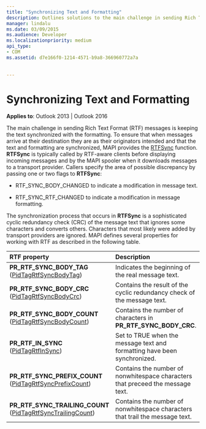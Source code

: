 ```yaml
---
title: "Synchronizing Text and Formatting"
description: Outlines solutions to the main challenge in sending Rich Text Format (RTF) messages, keeping the text synchronized with the formatting.
manager: lindalu
ms.date: 03/09/2015
ms.audience: Developer
ms.localizationpriority: medium
api_type:
- COM
ms.assetid: d7e166f0-1214-4571-b9a8-366960772a7a
 
 
---
```


# Synchronizing Text and Formatting

  
  
**Applies to**: Outlook 2013 | Outlook 2016 
  
The main challenge in sending Rich Text Format (RTF) messages is keeping the text synchronized with the formatting. To ensure that when messages arrive at their destination they are as their originators intended and that the text and formatting are synchronized, MAPI provides the [RTFSync](rtfsync.md) function. **RTFSync** is typically called by RTF-aware clients before displaying incoming messages and by the MAPI spooler when it downloads messages to a transport provider. Callers specify the area of possible discrepancy by passing one or two flags to **RTFSync**:
  
- RTF_SYNC_BODY_CHANGED to indicate a modification in message text.
    
- RTF_SYNC_RTF_CHANGED to indicate a modification in message formatting.
    
The synchronization process that occurs in **RTFSync** is a sophisticated cyclic redundancy check (CRC) of the message text that ignores some characters and converts others. Characters that most likely were added by transport providers are ignored. MAPI defines several properties for working with RTF as described in the following table. 
  
|**RTF property**|**Description**|
|:-----|:-----|
|**PR_RTF_SYNC_BODY_TAG** ([PidTagRtfSyncBodyTag](pidtagrtfsyncbodytag-canonical-property.md))  <br/> |Indicates the beginning of the real message text. |
|**PR_RTF_SYNC_BODY_CRC** ([PidTagRtfSyncBodyCrc](pidtagrtfsyncbodycrc-canonical-property.md))  <br/> |Contains the result of the cyclic redundancy check of the message text. |
|**PR_RTF_SYNC_BODY_COUNT** ([PidTagRtfSyncBodyCount](pidtagrtfsyncbodycount-canonical-property.md))  <br/> |Contains the number of characters in **PR_RTF_SYNC_BODY_CRC**. |
|**PR_RTF_IN_SYNC** ([PidTagRtfInSync](pidtagrtfinsync-canonical-property.md))  <br/> |Set to TRUE when the message text and formatting have been synchronized. |
|**PR_RTF_SYNC_PREFIX_COUNT** ([PidTagRtfSyncPrefixCount](pidtagrtfsyncprefixcount-canonical-property.md))  <br/> |Contains the number of nonwhitespace characters that preceed the message text. |
|**PR_RTF_SYNC_TRAILING_COUNT** ([PidTagRtfSyncTrailingCount](pidtagrtfsynctrailingcount-canonical-property.md))  <br/> |Contains the number of nonwhitespace characters that trail the message text. |
   

